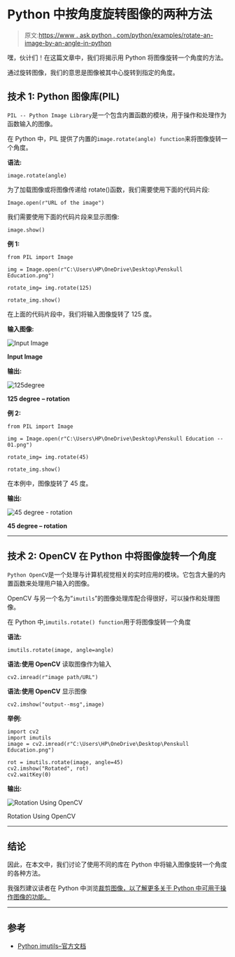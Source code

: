 # Python 中按角度旋转图像的两种方法

> 原文:[https://www . ask python . com/python/examples/rotate-an-image-by-an-angle-in-python](https://www.askpython.com/python/examples/rotate-an-image-by-an-angle-in-python)

嘿，伙计们！在这篇文章中，我们将揭示用 Python 将图像旋转一个角度的方法。

通过旋转图像，我们的意思是图像被其中心旋转到指定的角度。

## 技术 1: Python 图像库(PIL)

`PIL -- Python Image Library`是一个包含内置函数的模块，用于操作和处理作为函数输入的图像。

在 Python 中，PIL 提供了内置的`image.rotate(angle) function`来将图像旋转一个角度。

**语法:**

```
image.rotate(angle)

```

为了加载图像或将图像传递给 rotate()函数，我们需要使用下面的代码片段:

```
Image.open(r"URL of the image")

```

我们需要使用下面的代码片段来显示图像:

```
image.show()

```

**例 1:**

```
from PIL import Image 

img = Image.open(r"C:\Users\HP\OneDrive\Desktop\Penskull Education.png") 

rotate_img= img.rotate(125)

rotate_img.show() 

```

在上面的代码片段中，我们将输入图像旋转了 125 度。

**输入图像:**

![Input Image](../Images/4705a68b9d31ae509b9e2a22889218a4.png)

**Input Image**

**输出:**

![125degree](../Images/5093817f8c7f2fadcc0ac7dd81e34dd2.png)

**125 degree** **– rotation**

**例 2:**

```
from PIL import Image 

img = Image.open(r"C:\Users\HP\OneDrive\Desktop\Penskull Education -- 01.png") 

rotate_img= img.rotate(45)

rotate_img.show() 

```

在本例中，图像旋转了 45 度。

**输出:**

![45 degree - rotation](../Images/bb056b3d037c347c4431f3bca5239f20.png)

**45 degree – rotation**

* * *

## 技术 2: OpenCV 在 Python 中将图像旋转一个角度

`Python OpenCV`是一个处理与计算机视觉相关的实时应用的模块。它包含大量的内置函数来处理用户输入的图像。

OpenCV 与另一个名为“`imutils`”的图像处理库配合得很好，可以操作和处理图像。

在 Python 中,`imutils.rotate() function`用于将图像旋转一个角度

**语法:**

```
imutils.rotate(image, angle=angle)

```

**语法:使用 OpenCV** 读取图像作为输入

```
cv2.imread(r"image path/URL")

```

**语法:使用 OpenCV** 显示图像

```
cv2.imshow("output--msg",image)

```

**举例:**

```
import cv2
import imutils
image = cv2.imread(r"C:\Users\HP\OneDrive\Desktop\Penskull Education.png")

rot = imutils.rotate(image, angle=45)
cv2.imshow("Rotated", rot)
cv2.waitKey(0)

```

**输出:**

![Rotation Using OpenCV ](../Images/26cb31b645604c2a433c87cc07409bd5.png)

Rotation Using OpenCV

* * *

## 结论

因此，在本文中，我们讨论了使用不同的库在 Python 中将输入图像旋转一个角度的各种方法。

我强烈建议读者在 Python 中浏览[裁剪图像，以了解更多关于 Python 中可用于操作图像的功能。](https://www.askpython.com/python/examples/crop-an-image-in-python)

* * *

## 参考

*   [Python imutils–官方文档](https://pypi.org/project/imutils/)